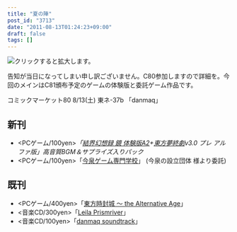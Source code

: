 ```yaml
---
title: "夏の陣"
post_id: "3713"
date: "2011-08-13T01:24:23+09:00"
draft: false
tags: []
---
```



![クリックすると拡大します。](https://danmaq.com/!/thC/TrialJacket_s.jpg)

告知が当日になってしまい申し訳ございません。C80参加しますので詳細を。今回のメインはC81頒布予定のゲームの体験版と委託ゲーム作品です。

コミックマーケット80 8/13(土) 東ネ-37b 「danmaq」

## 新刊



  * <PCゲーム/100yen>_「[結界幻想録 鏡 体験版A2](http://kagaminer.in/)+[東方夢終劇](/!/thC/)v3.0 プレ アルファ版」高音質BGM＆サプライズ入りパック_
  * <PCゲーム/100yen>「[今泉ゲーム専門学校](/image/sc2.png)」 (今泉の設立団体 様より委託)
## 既刊



  * <PCゲーム/400yen>「[東方時封城 ～ the Alternative Age](/!/thA/)」
  * <音楽CD/300yen>「[Leila Prismriver](/!/leila/)」
  * <音楽CD/100yen>「[danmaq soundtrack](/!/dst/)」
